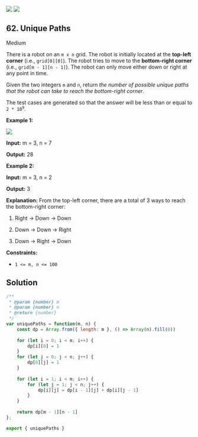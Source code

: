[![](https://img.shields.io/github/stars/LeetCode-in-JavaScript/LeetCode-in-JavaScript?label=Stars&style=flat-square)](https://github.com/LeetCode-in-JavaScript/LeetCode-in-JavaScript)
[![](https://img.shields.io/github/forks/LeetCode-in-JavaScript/LeetCode-in-JavaScript?label=Fork%20me%20on%20GitHub%20&style=flat-square)](https://github.com/LeetCode-in-JavaScript/LeetCode-in-JavaScript/fork)

## 62\. Unique Paths

Medium

There is a robot on an `m x n` grid. The robot is initially located at the **top-left corner** (i.e., `grid[0][0]`). The robot tries to move to the **bottom-right corner** (i.e., `grid[m - 1][n - 1]`). The robot can only move either down or right at any point in time.

Given the two integers `m` and `n`, return _the number of possible unique paths that the robot can take to reach the bottom-right corner_.

The test cases are generated so that the answer will be less than or equal to <code>2 * 10<sup>9</sup></code>.

**Example 1:**

![](https://assets.leetcode.com/uploads/2018/10/22/robot_maze.png)

**Input:** m = 3, n = 7

**Output:** 28

**Example 2:**

**Input:** m = 3, n = 2

**Output:** 3

**Explanation:** From the top-left corner, there are a total of 3 ways to reach the bottom-right corner: 

1. Right -> Down -> Down 

2. Down -> Down -> Right 

3. Down -> Right -> Down

**Constraints:**

*   `1 <= m, n <= 100`

## Solution

```javascript
/**
 * @param {number} m
 * @param {number} n
 * @return {number}
 */
var uniquePaths = function(m, n) {
    const dp = Array.from({ length: m }, () => Array(n).fill(0))
    
    for (let i = 0; i < m; i++) {
        dp[i][0] = 1
    }
    for (let j = 0; j < n; j++) {
        dp[0][j] = 1
    }
    
    for (let i = 1; i < m; i++) {
        for (let j = 1; j < n; j++) {
            dp[i][j] = dp[i - 1][j] + dp[i][j - 1]
        }
    }
    
    return dp[m - 1][n - 1]
};

export { uniquePaths }
```